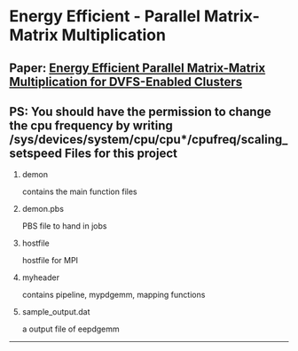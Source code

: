 Energy Efficient - Parallel Matrix-Matrix Multiplication
========
Paper: [Energy Efficient Parallel Matrix-Matrix Multiplication for DVFS-Enabled Clusters](http://ieeexplore.ieee.org/xpl/login.jsp?tp=&arnumber=6337486&url=http%3A%2F%2Fieeexplore.ieee.org%2Fxpls%2Fabs_all.jsp%3Farnumber%3D6337486)
---
PS: You should have the permission to change the cpu frequency by writing /sys/devices/system/cpu/cpu*/cpufreq/scaling_setspeed
Files for this project
--------
1. demon

   contains the main function files
2. demon.pbs

   PBS file to hand in jobs
3. hostfile
 
   hostfile for MPI
4. myheader
 
   contains pipeline, mypdgemm, mapping functions
5. sample_output.dat
 
   a output file of eepdgemm

---

